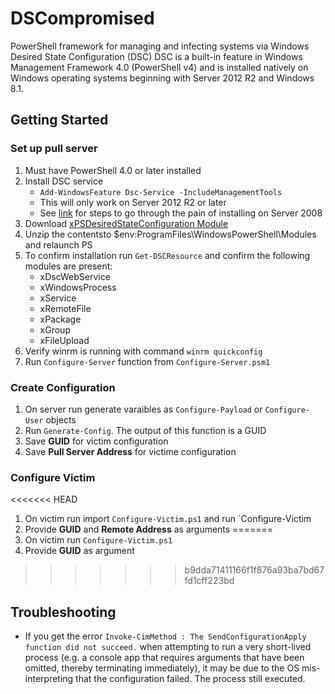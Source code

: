 # DSCompromised
PowerShell framework for managing and infecting systems via Windows Desired State Configuration (DSC)
DSC is a built-in feature in Windows Management Framework 4.0 (PowerShell v4) and is installed natively
on Windows operating systems beginning with  Server 2012 R2 and Windows 8.1. 

## Getting Started

### Set up pull server

1. Must have PowerShell 4.0 or later installed
2. Install DSC service
    - `Add-WindowsFeature Dsc-Service -IncludeManagementTools`
    - This will only work on Server 2012 R2 or later
    - See [link](https://davewyatt.wordpress.com/2014/06/07/how-to-install-a-dsc-pull-server-on-windows-2008-r2/) for steps to go through the pain of installing on Server 2008
3. Download [xPSDesiredStateConfiguration Module](https://gallery.technet.microsoft.com/xPSDesiredStateConfiguratio-417dc71d)
4. Unzip the contentsto $env:ProgramFiles\WindowsPowerShell\Modules and relaunch PS 
5. To confirm installation run `Get-DSCResource` and confirm the following modules are present:
    - xDscWebService
    - xWindowsProcess
    - xService
    - xRemoteFile
    - xPackage
    - xGroup
    - xFileUpload
6. Verify winrm is running with command `winrm quickconfig`
7. Run `Configure-Server` function from `Configure-Server.psm1`

### Create Configuration

1. On server run generate varaibles as `Configure-Payload` or `Configure-User` objects
2. Run `Generate-Config`. The output of this function is a GUID
2. Save **GUID** for victim configuration
3. Save **Pull Server Address** for victime configuration

### Configure Victim

<<<<<<< HEAD
1. On victim run import `Configure-Victim.ps1` and run `Configure-Victim
2. Provide **GUID** and **Remote Address** as arguments
=======
1. On victim run `Configure-Victim.ps1`
2. Provide **GUID** as argument 
>>>>>>> b9dda71411166f1f876a93ba7bd67fd1cff223bd

## Troubleshooting

- If you get the error `Invoke-CimMethod : The SendConfigurationApply function did not succeed.` when attempting to run a very short-lived process (e.g. a console app that requires arguments that have been omitted, thereby terminating immediately), it may be due to the OS mis-interpreting that the configuration failed. The process still executed.